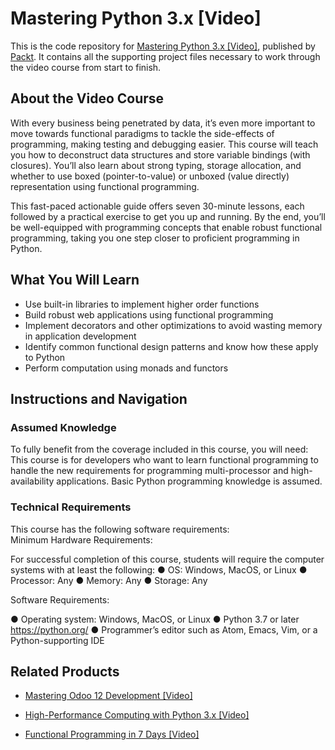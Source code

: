 # Mastering Python 3.x [Video]
This is the code repository for [Mastering Python 3.x [Video]](https://www.packtpub.com/application-development/mastering-python-3x-video?utm_source=github&utm_medium=repository&utm_campaign=9781789959116), published by [Packt](https://www.packtpub.com/?utm_source=github). It contains all the supporting project files necessary to work through the video course from start to finish.
## About the Video Course
With every business being penetrated by data, it’s even more important to move towards functional paradigms to tackle the side-effects of programming, making testing and debugging easier. This course will teach you how to deconstruct data structures and store variable bindings (with closures). You’ll also learn about strong typing, storage allocation, and whether to use boxed (pointer-to-value) or unboxed (value directly) representation using functional programming. 

This fast-paced actionable guide offers seven 30-minute lessons, each followed by a practical exercise to get you up and running. By the end, you’ll be well-equipped with programming concepts that enable robust functional programming, taking you one step closer to proficient programming in Python.

<H2>What You Will Learn</H2>
<DIV class=book-info-will-learn-text>
<UL>
<LI>Use built-in libraries to implement higher order<SPAN style="BACKGROUND-COLOR: transparent"> functions</SPAN> 
<LI>Build robust web applications using functional programming 
<LI>Implement decorators and other optimizations to avoid wasting memory in application development 
<LI>Identify common functional design patterns and know how these apply to Python 
<LI>Perform computation using monads and functors </LI></UL></DIV>

## Instructions and Navigation
### Assumed Knowledge
To fully benefit from the coverage included in this course, you will need:<br/>
This course is for developers who want to learn functional programming to handle the new requirements for programming multi-processor and high-availability applications. Basic Python programming knowledge is assumed.
### Technical Requirements
This course has the following software requirements:<br/>
Minimum Hardware Requirements:
 
For successful completion of this course, students will require the computer systems with at least the following:
●      OS: Windows, MacOS, or Linux
●      Processor: Any
●      Memory: Any
●      Storage: Any
 
 
Software Requirements:

●      Operating system: Windows, MacOS, or Linux
●      Python 3.7 or later https://python.org/
●      Programmer’s editor such as Atom, Emacs, Vim, or a Python-supporting IDE



## Related Products
* [Mastering Odoo 12 Development [Video]](https://www.packtpub.com/business/mastering-odoo-12-development-video?utm_source=github&utm_medium=repository&utm_campaign=9781789139280)

* [High-Performance Computing with Python 3.x [Video]](https://www.packtpub.com/application-development/high-performance-computing-python-3x-video?utm_source=github&utm_medium=repository&utm_campaign=9781789956252)

* [Functional Programming in 7 Days [Video]](https://www.packtpub.com/application-development/functional-programming-7-days-video?utm_source=github&utm_medium=repository&utm_campaign=9781788990295)

